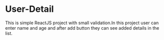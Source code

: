 # User-Detail
This is simple ReactJS project with small validation.In this project user can enter name and age and after add button they can see added details in the list.

